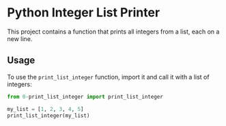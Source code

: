 # Python Integer List Printer

This project contains a function that prints all integers from a list, each on a new line.

## Usage

To use the `print_list_integer` function, import it and call it with a list of integers:

```python
from 0-print_list_integer import print_list_integer

my_list = [1, 2, 3, 4, 5]
print_list_integer(my_list)
